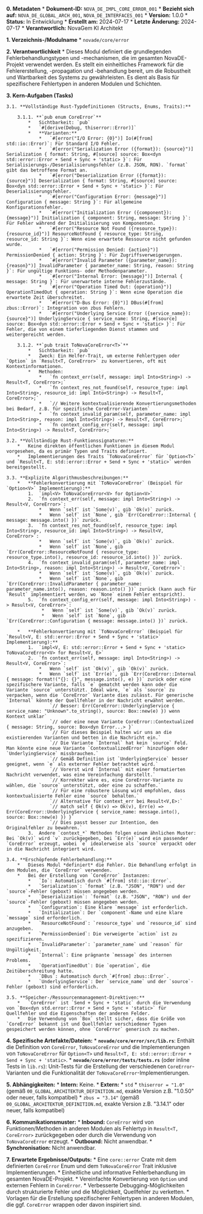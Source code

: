 **0. Metadaten**
    *   **Dokument-ID:** `NOVA_DE_IMPL_CORE_ERROR_001`
    *   **Bezieht sich auf:** `NOVA_DE_GLOBAL_ARCH_001`, `NOVA_DE_INTERFACES_001`
    *   **Version:** 1.0.0
    *   **Status:** In Entwicklung
    *   **Erstellt am:** 2024-07-17
    *   **Letzte Änderung:** 2024-07-17
    *   **Verantwortlich:** NovaGem KI Architekt

**1. Verzeichnis-/Modulname**
    *   `novade/core/error`

**2. Verantwortlichkeit**
    *   Dieses Modul definiert die grundlegenden Fehlerbehandlungstypen und -mechanismen, die im gesamten NovaDE-Projekt verwendet werden. Es stellt ein einheitliches Framework für die Fehlererstellung, -propagation und -behandlung bereit, um die Robustheit und Wartbarkeit des Systems zu gewährleisten. Es dient als Basis für spezifischere Fehlertypen in anderen Modulen und Schichten.

**3. Kern-Aufgaben (Tasks)**

    3.1. **Vollständige Rust-Typdefinitionen (Structs, Enums, Traits):**

        3.1.1. **`pub enum CoreError`**
            *   Sichtbarkeit: `pub`
            *   `#[derive(Debug, thiserror::Error)]`
            *   **Varianten:**
                *   `#[error("I/O Error: {0}")] Io(#[from] std::io::Error)`: Für Standard I/O Fehler.
                *   `#[error("Serialization Error ({format}): {source}")] Serialization { format: String, #[source] source: Box<dyn std::error::Error + Send + Sync + 'static> }`: Für Serialisierungs-/Deserialisierungsfehler (z.B. JSON, RON). `format` gibt das betroffene Format an.
                *   `#[error("Deserialization Error ({format}): {source}")] Deserialization { format: String, #[source] source: Box<dyn std::error::Error + Send + Sync + 'static> }`: Für Deserialisierungsfehler.
                *   `#[error("Configuration Error: {message}")] Configuration { message: String }`: Für allgemeine Konfigurationsfehler.
                *   `#[error("Initialization Error ({component}): {message}")] Initialization { component: String, message: String }`: Für Fehler während der Initialisierung von Komponenten.
                *   `#[error("Resource Not Found ({resource_type}): {resource_id}")] ResourceNotFound { resource_type: String, resource_id: String }`: Wenn eine erwartete Ressource nicht gefunden wurde.
                *   `#[error("Permission Denied: {action}")] PermissionDenied { action: String }`: Für Zugriffsverweigerungen.
                *   `#[error("Invalid Parameter ({parameter_name}): {reason}")] InvalidParameter { parameter_name: String, reason: String }`: Für ungültige Funktions- oder Methodenparameter.
                *   `#[error("Internal Error: {message}")] Internal { message: String }`: Für unerwartete interne Fehlerzustände.
                *   `#[error("Operation Timed Out: {operation}")] OperationTimedOut { operation: String }`: Wenn eine Operation die erwartete Zeit überschreitet.
                *   `#[error("D-Bus Error: {0}")] DBus(#[from] zbus::Error)`: Integration von zbus Fehlern.
                *   `#[error("Underlying Service Error ({service_name}): {source}")] UnderlyingService { service_name: String, #[source] source: Box<dyn std::error::Error + Send + Sync + 'static> }`: Für Fehler, die von einem tieferliegenden Dienst stammen und weitergereicht werden.

        3.1.2. **`pub trait ToNovaCoreError<T>`**
            *   Sichtbarkeit: `pub`
            *   Zweck: Ein Helfer-Trait, um externe Fehlertypen oder `Option` in `Result<T, CoreError>` zu konvertieren, oft mit Kontextinformationen.
            *   Methoden:
                *   `fn context_err(self, message: impl Into<String>) -> Result<T, CoreError>;`
                *   `fn context_res_not_found(self, resource_type: impl Into<String>, resource_id: impl Into<String>) -> Result<T, CoreError>;`
                *   `// Weitere kontextualisierende Konvertierungsmethoden bei Bedarf, z.B. für spezifische CoreError-Varianten`
                *   `fn context_invalid_param(self, parameter_name: impl Into<String>, reason: impl Into<String>) -> Result<T, CoreError>;`
                *   `fn context_config_err(self, message: impl Into<String>) -> Result<T, CoreError>;`

    3.2. **Vollständige Rust-Funktionssignaturen:**
        *   Keine direkten öffentlichen Funktionen in diesem Modul vorgesehen, da es primär Typen und Traits definiert.
        *   Implementierungen des Traits `ToNovaCoreError` für `Option<T>` und `Result<T, E: std::error::Error + Send + Sync + 'static>` werden bereitgestellt.

    3.3. **Explizite Algorithmusbeschreibungen:**
        *   **Fehlerkonvertierung mit `ToNovaCoreError` (Beispiel für `Option<V>` Implementierung):**
            1.  `impl<V> ToNovaCoreError<V> for Option<V>`
            2.  `fn context_err(self, message: impl Into<String>) -> Result<V, CoreError>`:
                *   Wenn `self` ist `Some(v)`, gib `Ok(v)` zurück.
                *   Wenn `self` ist `None`, gib `Err(CoreError::Internal { message: message.into() })` zurück.
            3.  `fn context_res_not_found(self, resource_type: impl Into<String>, resource_id: impl Into<String>) -> Result<V, CoreError>`:
                *   Wenn `self` ist `Some(v)`, gib `Ok(v)` zurück.
                *   Wenn `self` ist `None`, gib `Err(CoreError::ResourceNotFound { resource_type: resource_type.into(), resource_id: resource_id.into() })` zurück.
            4.  `fn context_invalid_param(self, parameter_name: impl Into<String>, reason: impl Into<String>) -> Result<V, CoreError>`:
                *   Wenn `self` ist `Some(v)`, gib `Ok(v)` zurück.
                *   Wenn `self` ist `None`, gib `Err(CoreError::InvalidParameter { parameter_name: parameter_name.into(), reason: reason.into() })` zurück (kann auch für `Result` implementiert werden, wo `None` einem Fehler entspricht).
            5.  `fn context_config_err(self, message: impl Into<String>) -> Result<V, CoreError>`:
                 *   Wenn `self` ist `Some(v)`, gib `Ok(v)` zurück.
                 *   Wenn `self` ist `None`, gib `Err(CoreError::Configuration { message: message.into() })` zurück.

        *   **Fehlerkonvertierung mit `ToNovaCoreError` (Beispiel für `Result<V, E: std::error::Error + Send + Sync + 'static>` Implementierung):**
            1.  `impl<V, E: std::error::Error + Send + Sync + 'static> ToNovaCoreError<V> for Result<V, E>`
            2.  `fn context_err(self, message: impl Into<String>) -> Result<V, CoreError>`:
                *   Wenn `self` ist `Ok(v)`, gib `Ok(v)` zurück.
                *   Wenn `self` ist `Err(e)`, gib `Err(CoreError::Internal { message: format!("{}: {}", message.into(), e) })` zurück oder eine spezifischere Variante, falls `e` gematcht werden kann oder die Variante `source` unterstützt. Ideal wäre, `e` als `source` zu verpacken, wenn die `CoreError` Variante dies zulässt. Für generische `Internal` könnte der Quellfehler in der Nachricht erwähnt werden.
                    `// Besser: Err(CoreError::UnderlyingService { service_name: "Unknown".to_string(), source: Box::new(e) }) wenn Kontext unklar`
                    `// oder eine neue Variante CoreError::Contextualized { message: String, source: Box<dyn Error...> }`
                    `// Für dieses Beispiel halten wir uns an die existierenden Varianten und betten in die Nachricht ein.`
                    `// Die Variante `Internal` hat kein `source` Feld. Man könnte eine neue Variante `ContextualizedError` hinzufügen oder `UnderlyingService` missbrauchen.`
                    `// Gemäß Definition ist `UnderlyingService` besser geeignet, wenn `e` als externer Fehler betrachtet wird.`
                    `// Vorerst wird `Internal` mit einer formatierten Nachricht verwendet, was eine Vereinfachung darstellt.`
                    `// Korrekter wäre es, eine CoreError-Variante zu wählen, die `source` unterstützt, oder eine zu schaffen.`
                    `// Für eine robustere Lösung wird empfohlen, dass kontextualisierte Fehler eine `source` behalten.`
                    `// Alternative für context_err bei Result<V,E>:`
                    `// match self { Ok(v) => Ok(v), Err(e) => Err(CoreError::UnderlyingService { service_name: message.into(), source: Box::new(e) }) }`
                    `// Dies passt besser zur Intention, den Originalfehler zu bewahren.`
            3.  Andere `context_*` Methoden folgen einem ähnlichen Muster: Bei `Ok(v)` wird `v` zurückgegeben, bei `Err(e)` wird ein passender `CoreError` erzeugt, wobei `e` idealerweise als `source` verpackt oder in die Nachricht integriert wird.

    3.4. **Erschöpfende Fehlerbehandlung:**
        *   Dieses Modul *definiert* die Fehler. Die Behandlung erfolgt in den Modulen, die `CoreError` verwenden.
        *   Bei der Erstellung von `CoreError` Instanzen:
            *   `Io`: Automatisch durch `#[from] std::io::Error`.
            *   `Serialization`: `format` (z.B. "JSON", "RON") und der `source`-Fehler (geboxt) müssen angegeben werden.
            *   `Deserialization`: `format` (z.B. "JSON", "RON") und der `source`-Fehler (geboxt) müssen angegeben werden.
            *   `Configuration`: Eine klare `message` ist erforderlich.
            *   `Initialization`: Der `component`-Name und eine klare `message` sind erforderlich.
            *   `ResourceNotFound`: `resource_type` und `resource_id` sind anzugeben.
            *   `PermissionDenied`: Die verweigerte `action` ist zu spezifizieren.
            *   `InvalidParameter`: `parameter_name` und `reason` für Ungültigkeit.
            *   `Internal`: Eine prägnante `message` des internen Problems.
            *   `OperationTimedOut`: Die `operation`, die Zeitüberschreitung hatte.
            *   `DBus`: Automatisch durch `#[from] zbus::Error`.
            *   `UnderlyingService`: Der `service_name` und der `source`-Fehler (geboxt) sind erforderlich.

    3.5. **Speicher-/Ressourcenmanagement-Direktiven:**
        *   `CoreError` ist `Send + Sync + 'static` durch die Verwendung von `Box<dyn std.error::Error + Send + Sync + 'static>` für Quellfehler und die Eigenschaften der anderen Felder.
        *   Die Verwendung von `Box` stellt sicher, dass die Größe von `CoreError` bekannt ist und Quellfehler verschiedener Typen gespeichert werden können, ohne `CoreError` generisch zu machen.

**4. Spezifische Artefakte/Dateien:**
    *   **`novade/core/error/src/lib.rs`**: Enthält die Definition von `CoreError`, `ToNovaCoreError` und die Implementierungen von `ToNovaCoreError` für `Option<T>` und `Result<T, E: std::error::Error + Send + Sync + 'static>`.
    *   **`novade/core/error/tests/tests.rs`** (oder inline Tests in `lib.rs`): Unit-Tests für die Erstellung der verschiedenen `CoreError`-Varianten und die Funktionalität der `ToNovaCoreError`-Implementierungen.

**5. Abhängigkeiten:**
    *   **Intern:** Keine.
    *   **Extern:**
        *   `std`
        *   `thiserror = "1.0"` (gemäß `00_GLOBAL_ARCHITEKTUR_DEFINITION.md`, exakte Version z.B. "1.0.50" oder neuer, falls kompatibel)
        *   `zbus = "3.14"` (gemäß `00_GLOBAL_ARCHITEKTUR_DEFINITION.md`, exakte Version z.B. "3.14.1" oder neuer, falls kompatibel)

**6. Kommunikationsmuster:**
    *   **Inbound:** `CoreError` wird von Funktionen/Methoden in anderen Modulen als Fehlertyp in `Result<T, CoreError>` zurückgegeben oder durch die Verwendung von `ToNovaCoreError` erzeugt.
    *   **Outbound:** Nicht anwendbar.
    *   **Synchronisation:** Nicht anwendbar.

**7. Erwartete Ergebnisse/Outputs:**
    *   Eine `core::error` Crate mit dem definierten `CoreError` Enum und dem `ToNovaCoreError` Trait inklusive Implementierungen.
    *   Einheitliche und informative Fehlerbehandlung im gesamten NovaDE-Projekt.
    *   Vereinfachte Konvertierung von `Option` und externen Fehlern in `CoreError`.
    *   Verbesserte Debugging-Möglichkeiten durch strukturierte Fehler und die Möglichkeit, Quellfehler zu verketten.
    *   Vorlagen für die Erstellung spezifischerer Fehlertypen in anderen Modulen, die ggf. `CoreError` wrappen oder davon inspiriert sind.
```
